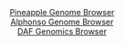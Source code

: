 <div id="Pineapple_Genome_Browser" align="center">
  <a href="https://igv.org/app/?sessionURL=blob:zZJda9swFIb_i6BjA8eW5NixDWUkTbKZhmb98EJTipFt2dFqS64kO01D_vu0srGbDpqLjYEupIM.3vPo2YOeSsUEBxHANvJshIAF1EZsr0nT1vSCNFSBqCS1ohaQtKSS8pyCaA9KojRJrhbm5EbrVkWOw3Q7aAivhK1cmzTkWXCyVXYuGudM1DXJhCRaSOVMJOmFw6p.sKUZaVvbvO3anlMQTRxStxvBlXBayqt0a.5Lf5XSinLR0LTpas1eAqQmj8lY2CX5OF5dj_OcKnVOd3FxOj6Px1_dWbL.5J.tk.XnVeKv3l2zihPdSXrK0PIGZvPt_KE6wfP4QmUneGJm68ki6EbDLj9xp.9mTy2TVJ2iEQpcbxgGnsHDeEGf_qfOzWBHdj_t41sYYDKU8fm6aPovnbq8zS_XHoOv9u2DgwVqkXfGBpBv5ChC0HKhb3nYH_yYosCCMDR0pGAguru3gJYkfzDb7_ZA71rjDFD0sXvRxwJCFlSCaBBCOEJhiL3haAjDEB2sPehk_ffQzpOrcATxGGM_LVmtjdBFqnirbMK53eelXT0fyfIRU.Qh6E4nAgezC7xBi5m3MDaFu4fXLfINAfP4yweaVt.S6Z9495Ygts6Ola1uZu00KfhyfCPmTwaM2iy9eLWcf4uD5I.AjoNTCtkQbfabiln.NK4nkhGuTaFnimWsZnq3MhzFFkQIu0ZckItaGBOBrLL30IIW8uCH34K6h_vDdw--">Pineapple Genome Browser</a>
</div>
<div id="Alphonso_Genome_Browser" align="center">
  <a href="https://igv.org/app/?sessionURL=blob:zZJdb9owFIb_iyWqTQqJk5CQREJToGVQWLdBGYWqikziBK.JndpOUkD897lo025WqVxsmuQL.8gf73n8HECNuSCMggBYuunopgk0ILasmaOizPENKrAAQYpygTXAcYo5pjEGwQGkSEi0mE3Vya2UpQgMg8iyXSCaMV3YOirQnlHUCD1mhTFgeY42jCPJuDD6HNXMIFndbvAGlaWu3rZ1x0iQRAbKyy2jghklplnUqPuiX6Uow5QVOCqqXJJTgEjlURkTPUUfwuU8jGMsxATvxkkvnIzDb_bVYv3RHawXn0fLhbu8mJOMIllx3JOWPYn705Y1rMfYmo_YxA33j4RtvtwNOy378uLquSQci57ZNT3b6fhdX6EhNMHP_1PXapAzOx89NnernN_c3jrf19VsPk9j4u47YTZZvdL3UQM5iytlAoi3vBuYULOhqzmW236Zmp4G4QsdzggI7h80IDmKH9X2.wOQu1L5AgR.qk7qaIDxBHMQtH0Iu6bvW06n24G.bx61A6h4_vfQDhczvwut0LLcKCW5VDInkaCl0BGleh2nerY_k2UxGaH1EqY09S635bAK2dZbr.3rpmX12Z9oelARUI.fPlC1.pZM_8S7twTR5eZc2cY.FgMFo16OP3n.ajcKd8PkGntT72vhvQroPDgp4wWSar.qqOVP42rECaJSFWoiyIbkRO6WiiNrQGBathIXxCxnykTAs807qEHNdOD734Lax4fjDw--">Alphonso Genome Browser</a>
</div>


<div id="DAF_Genomics_Browser" align="center">
  <a href="https://igv.org/app/?sessionURL=blob:tZFra9swFIb_i6D95Ktsx7EhDHdNupCtZUmchJQSTu3j2KtteZK8uA357xNuy2CjjEEHkpA4l_fVeY7kB3JRsJqEhBq2Z9g20YjI2WEBVVPiNVQoSJhBKVAjHDPkWCdIwiPJQEiI559VZS5lI0LTTCHT91izqkiEIRwDGl2wVuaoUnVqQAVPrIaDMBJWqWQJJpRNzmrBTEgSFEK3zAbr_e4A6niN7fqWuKvaUha96k6ZUMZSIwPltqhT7P5i5D8oq1V8iNaLqK.f4eM0HUWzabRyxvH2avBxG998WseD9fmi2NcgW46j.1l32NarcZs90QecXjjeZEk3y8y_2Z85l.fjrik4ipHt20PHc4OAkpNGSpa0CgFJcm6Htqv5dKhR19Vfro43UDPgrCDh7Z1GJIfkQaXfHol8bBQoIvB72zPTCOMpchLqgWX5tmrvub5rBYF90o6k5eU7k5zE88C3aETpwLiHSulnRdmPTwn9GXwvjL91VvtfMW2.yKG7mg83l99mK_.6O6MX0dVkCd7Xjk7fAKWRNz.WMV6BVKHn5wsWKJVehbX8xcU53Z1.Ag--">DAF Genomics Browser</a>
</div>

